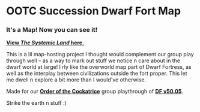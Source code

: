 # OOTC Succession Dwarf Fort Map
### It's a Map! Now you can see it!

**[View *The Systemic Land* here.](https://ciraben.github.io/ootc-fort/)**

This is a lil map-hosting project I thought would complement our group play through well – as a way to mark out stuff we notice n care about in the dwarf world at large! I rly like the overworld map part of Dwarf Fortress, as well as the interplay between civilizations outside the fort proper. This let me dwell n explore a bit more than I would've otherwise.

Made for our **[Order of the Cockatrice](https://junethack.net/clan/OrderOfTheCockatrice)** group playthrough of **[DF v50.05](https://kitfoxgames.itch.io/dwarf-fortress)**.

Strike the earth n stuff :)
